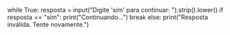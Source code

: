 while True:
    resposta = input("Digite 'sim' para continuar: ").strip().lower()
    if resposta == "sim":
        print("Continuando...")
        break
    else:
        print("Resposta inválida. Tente novamente.")

